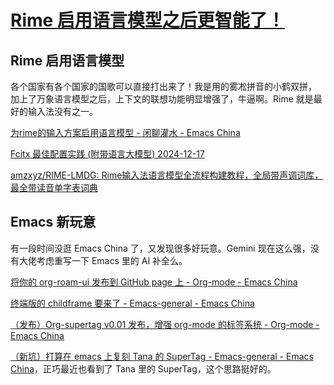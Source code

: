 # [Rime 启用语言模型之后更智能了！](https://github.com/VandeeFeng/gitmemo/issues/27)

## Rime 启用语言模型

各个国家有各个国家的国歌可以直接打出来了！我是用的雾凇拼音的小鹤双拼， 加上了万象语言模型之后，上下文的联想功能明显增强了，牛逼啊。Rime 就是最好的输入法没有之一。

[为rime的输入方案启用语言模型 - 闲聊灌水 - Emacs China](https://emacs-china.org/t/rime/28508)

[Fcitx 最佳配置实践 (附带语言大模型) 2024-12-17](https://manateelazycat.github.io/2024/12/17/fcitx-best-config/)

[amzxyz/RIME-LMDG: Rime输入法语言模型全流程构建教程，全局带声调词库，最全带读音单字表词典](https://github.com/amzxyz/RIME-LMDG)

## Emacs 新玩意
有一段时间没逛 Emacs China 了，又发现很多好玩意。Gemini 现在这么强，没有大佬考虑重写一下 Emacs 里的 AI 补全么。

[将你的 org-roam-ui 发布到 GitHub page 上 - Org-mode - Emacs China](https://emacs-china.org/t/org-roam-ui-github-page/28511)

[终端版的 childframe 要来了 - Emacs-general - Emacs China](https://emacs-china.org/t/childframe/28166)

[（发布）Org-supertag v0.01 发布，增强 org-mode 的标签系统 - Org-mode - Emacs China](https://emacs-china.org/t/org-supertag-v0-01-org-mode/28530)

[（新坑）打算在 emacs 上复刻 Tana 的 SuperTag - Emacs-general - Emacs China](https://emacs-china.org/t/emacs-tana-supertag/28407/9)，正巧最近也看到了 Tana 里的 SuperTag，这个思路挺好的。